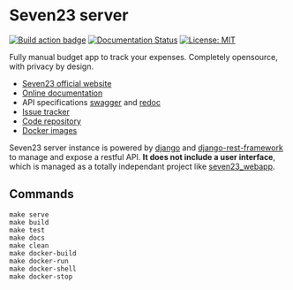 # Seven23 server

[![Build action badge](https://github.com/sebastienbarbier/seven23_server/actions/workflows/django.yml/badge.svg?branch=main)](https://github.com/sebastienbarbier/seven23_server/actions/) [![Documentation Status](https://readthedocs.org/projects/seven23-server/badge/?version=latest)](https://seven23-server.readthedocs.io/en/latest/?badge=latest) [![License: MIT](https://img.shields.io/badge/License-MIT-green.svg)](https://github.com/sebastienbarbier/seven23_server/blob/main/LICENSE)


Fully manual budget app to track your expenses. Completely opensource, with privacy by design.

- [Seven23 official website](https://seven23.io/)
- [Online documentation](https://seven23-server.readthedocs.io/en/latest/)
- API specifications [swagger](https://api.seven23.io/swagger/) and [redoc](https://api.seven23.io/redoc/)
- [Issue tracker](https://github.com/sebastienbarbier/seven23_server/issues)
- [Code repository](https://github.com/sebastienbarbier/seven23_server)
- [Docker images](https://hub.docker.com/r/sebastienbarbier/seven23)

Seven23 server instance is powered by [django](https://www.djangoproject.com/) and [django-rest-framework](https://www.django-rest-framework.org/) to manage and expose a restful API.
**It does not include a user interface**, which is managed as a totally independant project like [seven23_webapp](https://github.com/sebastienbarbier/seven23_webapp).

## Commands

```shell
make serve
make build
make test
make docs
make clean
make docker-build
make docker-run
make docker-shell
make docker-stop
```
